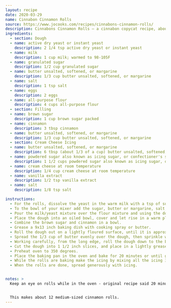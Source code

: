 ```yaml
---
layout: recipe
date: 2020-03-29
name: Cinnabon Cinnamon Rolls
source: https://www.jocooks.com/recipes/cinnabons-cinnamon-rolls/
description: Cinnabons Cinnamon Rolls – a cinnabon copycat recipe, about the closest you’ll get to the real thing. These truly are the best cinnamon rolls ever! Everyone raves about these rolls!
ingredients:
  - section: Dough
  - name: active dry yeast or instant yeast
    description: 2 1/4 tsp active dry yeast or instant yeast
  - name: milk
    description: 1 cup milk; warmed to 98-105F
  - name: granulated sugar
    description: 1/2 cup granulated sugar
  - name: butter unsalted, softened, or margarine
    description: 1/3 cup butter unsalted, softened, or margarine
  - name: salt
    description: 1 tsp salt
  - name: eggs
    description: 2 eggs
  - name: all-purpose flour
    description: 4 cups all-purpose flour
  - section: Filling
  - name: brown sugar
    description: 1 cup brown sugar packed
  - name: cinnamon
    description: 3 tbsp cinnamon
  - name: butter unsalted, softened, or margarine
    description: 1/3 cup butter unsalted, softened, or margarine
  - section: Cream Cheese Icing
  - name: butter unsalted, softened, or margarine
    description: 6 tbsp (about 1/3 of a cup) butter unsalted, softened, or margarine
  - name: powdered sugar also known as icing sugar, or confectioner's sugar
    description: 1 1/2 cups powdered sugar also known as icing sugar, or confectioner's sugar
  - name: cream cheese at room temperature
    description: 1/4 cup cream cheese at room temperature
  - name: vanilla extract
    description: 1/2 tsp vanilla extract
  - name: salt
    description: 1/8 tsp salt

instructions:
  - For the rolls, dissolve the yeast in the warm milk with a tsp of sugar (you can take a tsp out of the 1/2 cup of sugar) in a large bowl. Let it sit for about 5 minutes. If the yeast is good, it will start to froth up.
  - To the bowl of your mixer add the sugar, butter or margarine, salt, eggs, and flour and mix until well incorporated.
  - Pour the milk/yeast mixture over the flour mixture and using the dough hook, mix well until well incorporated.
  - Place the dough into an oiled bowl, cover and let rise in a warm place about 1 hour or until the dough has doubled in size.
  - Combine the brown sugar and cinnamon in a bowl.
  - Grease a 9x13 inch baking dish with cooking spray or butter.
  - Roll the dough out on a lightly floured surface, until it is approximately 16 inches long by 12 inches wide. It should be approximately 1/4 inch in thickness.
  - Spread the 1/3 cup of butter evenly over the dough, then sprinkle with the sugar evenly over the surface of the dough.
  - Working carefully, from the long edge, roll the dough down to the bottom edge.
  - Cut the dough into 1 1/2 inch slices, and place in a lightly greased baking pan. You can also use floss to cut into slices, as seen in the video. Place the cut rolls in the prepared pan. Cover with a clean kitchen towel or plastic wrap and let them rise for another 30 minutes, or until doubled in size.
  - Preheat oven to 350 degrees.
  - Place the baking pan in the oven and bake for 20 minutes or until golden brown. Cooking time can vary greatly!
  - While the rolls are baking make the icing by mixing all the icing ingredients and beat well with an electric mixer until fluffy and smooth.
  - When the rolls are done, spread generously with icing.


notes: >
  Keep an eye on rolls while in the oven - original recipe said 20 minutes baking time, but ~25 did the trick the last time!


  This makes about 12 medium-sized cinnamon rolls.
---
```



